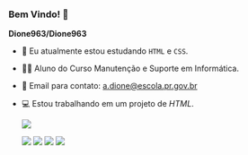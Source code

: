 ### Bem Vindo! 👋


**Dione963/Dione963**

- 🔭 Eu atualmente estou estudando `HTML` e `CSS`.
- 👨‍🎓 Aluno do Curso Manutenção e Suporte em Informática.
- 📧 Email para contato: a.dione@escola.pr.gov.br
- 💻 Estou trabalhando em um projeto de _HTML_.

  ![](https://media.tenor.com/X8854xxuQ_EAAAAd/destroy-code-mad.gif)

  ![](https://media.tenor.com/drIYxSd6pdIAAAAC/yes-dog.gif)  ![](https://media.tenor.com/drIYxSd6pdIAAAAC/yes-dog.gif)  ![](https://media.tenor.com/drIYxSd6pdIAAAAC/yes-dog.gif)  ![](https://media.tenor.com/drIYxSd6pdIAAAAC/yes-dog.gif)

